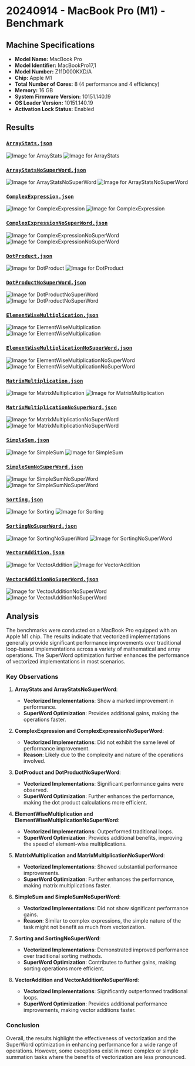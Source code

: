 # 20240914 - MacBook Pro (M1) - Benchmark

## Machine Specifications

- **Model Name:** MacBook Pro
- **Model Identifier:** MacBookPro17,1
- **Model Number:** Z11D000KXD/A
- **Chip:** Apple M1
- **Total Number of Cores:** 8 (4 performance and 4 efficiency)
- **Memory:** 16 GB
- **System Firmware Version:** 10151.140.19
- **OS Loader Version:** 10151.140.19
- **Activation Lock Status:** Enabled

## Results

### [`ArrayStats.json`](/ArrayStats.json)

![Image for ArrayStats](ArrayStats01.png)
![Image for ArrayStats](ArrayStats02.png)

### [`ArrayStatsNoSuperWord.json`](/ArrayStatsNoSuperWord.json)

![Image for ArrayStatsNoSuperWord](ArrayStatsNoSuperWord01.png)
![Image for ArrayStatsNoSuperWord](ArrayStatsNoSuperWord02.png)

### [`ComplexExpression.json`](/ComplexExpression.json)

![Image for ComplexExpression](ComplexExpression01.png)
![Image for ComplexExpression](ComplexExpression02.png)

### [`ComplexExpressionNoSuperWord.json`](/ComplexExpressionNoSuperWord.json)

![Image for ComplexExpressionNoSuperWord](ComplexExpressionNoSuperWord01.png)
![Image for ComplexExpressionNoSuperWord](ComplexExpressionNoSuperWord02.png)

### [`DotProduct.json`](/DotProduct.json)

![Image for DotProduct](DotProduct01.png)
![Image for DotProduct](DotProduct02.png)

### [`DotProductNoSuperWord.json`](/DotProductNoSuperWord.json)

![Image for DotProductNoSuperWord](DotProductNoSuperWord01.png)
![Image for DotProductNoSuperWord](DotProductNoSuperWord02.png)

### [`ElementWiseMultiplication.json`](/ElementWiseMultiplication.json)

![Image for ElementWiseMultiplication](ElementWiseMultiplication01.png)
![Image for ElementWiseMultiplication](ElementWiseMultiplication02.png)

### [`ElementWiseMultiplicationNoSuperWord.json`](/ElementWiseMultiplicationNoSuperWord.json)

![Image for ElementWiseMultiplicationNoSuperWord](ElementWiseMultiplicationNoSuperWord01.png)
![Image for ElementWiseMultiplicationNoSuperWord](ElementWiseMultiplicationNoSuperWord02.png)

### [`MatrixMultiplication.json`](/MatrixMultiplication.json)

![Image for MatrixMultiplication](MatrixMultiplication01.png)
![Image for MatrixMultiplication](MatrixMultiplication02.png)

### [`MatrixMultiplicationNoSuperWord.json`](/MatrixMultiplicationNoSuperWord.json)

![Image for MatrixMultiplicationNoSuperWord](MatrixMultiplicationNoSuperWord01.png)
![Image for MatrixMultiplicationNoSuperWord](MatrixMultiplicationNoSuperWord02.png)

### [`SimpleSum.json`](/SimpleSum.json)

![Image for SimpleSum](SimpleSum01.png)
![Image for SimpleSum](SimpleSum02.png)

### [`SimpleSumNoSuperWord.json`](/SimpleSumNoSuperWord.json)

![Image for SimpleSumNoSuperWord](SimpleSumNoSuperWord01.png)
![Image for SimpleSumNoSuperWord](SimpleSumNoSuperWord02.png)

### [`Sorting.json`](/Sorting.json)

![Image for Sorting](Sorting01.png)
![Image for Sorting](Sorting02.png)

### [`SortingNoSuperWord.json`](/SortingNoSuperWord.json)

![Image for SortingNoSuperWord](SortingNoSuperWord01.png)
![Image for SortingNoSuperWord](SortingNoSuperWord02.png)

### [`VectorAddition.json`](/VectorAddition.json)

![Image for VectorAddition](VectorAddition01.png)
![Image for VectorAddition](VectorAddition02.png)

### [`VectorAdditionNoSuperWord.json`](/VectorAdditionNoSuperWord.json)

![Image for VectorAdditionNoSuperWord](VectorAdditionNoSuperWord01.png)
![Image for VectorAdditionNoSuperWord](VectorAdditionNoSuperWord02.png)

## Analysis

The benchmarks were conducted on a MacBook Pro equipped with an Apple M1 chip. The results indicate that vectorized implementations generally provide significant performance improvements over traditional loop-based implementations across a variety of mathematical and array operations. The SuperWord optimization further enhances the performance of vectorized implementations in most scenarios.

### Key Observations

1. **ArrayStats and ArrayStatsNoSuperWord**:
    - **Vectorized Implementations**: Show a marked improvement in performance.
    - **SuperWord Optimization**: Provides additional gains, making the operations faster.

2. **ComplexExpression and ComplexExpressionNoSuperWord**:
    - **Vectorized Implementations**: Did not exhibit the same level of performance improvement.
    - **Reason**: Likely due to the complexity and nature of the operations involved.

3. **DotProduct and DotProductNoSuperWord**:
    - **Vectorized Implementations**: Significant performance gains were observed.
    - **SuperWord Optimization**: Further enhances the performance, making the dot product calculations more efficient.

4. **ElementWiseMultiplication and ElementWiseMultiplicationNoSuperWord**:
    - **Vectorized Implementations**: Outperformed traditional loops.
    - **SuperWord Optimization**: Provides additional benefits, improving the speed of element-wise multiplications.

5. **MatrixMultiplication and MatrixMultiplicationNoSuperWord**:
    - **Vectorized Implementations**: Showed substantial performance improvements.
    - **SuperWord Optimization**: Further enhances the performance, making matrix multiplications faster.

6. **SimpleSum and SimpleSumNoSuperWord**:
    - **Vectorized Implementations**: Did not show significant performance gains.
    - **Reason**: Similar to complex expressions, the simple nature of the task might not benefit as much from vectorization.

7. **Sorting and SortingNoSuperWord**:
    - **Vectorized Implementations**: Demonstrated improved performance over traditional sorting methods.
    - **SuperWord Optimization**: Contributes to further gains, making sorting operations more efficient.

8. **VectorAddition and VectorAdditionNoSuperWord**:
    - **Vectorized Implementations**: Significantly outperformed traditional loops.
    - **SuperWord Optimization**: Provides additional performance improvements, making vector additions faster.

### Conclusion

Overall, the results highlight the effectiveness of vectorization and the SuperWord optimization in enhancing performance for a wide range of operations. However, some exceptions exist in more complex or simple summation tasks where the benefits of vectorization are less pronounced.